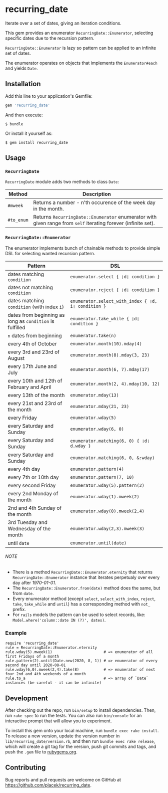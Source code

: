# recurring_date

Iterate over a set of dates, giving an iteration conditions.

This gem provides an enumerator `RecurringDate::Enumerator`, selecting specific dates due to the recursion pattern.

`RecurringDate::Enumerator` is lazy so pattern can be applied to an infinite set of dates.

The enumerator operates on objects that implements the `Enumerator#each` and yields `Date`.

## Installation

Add this line to your application's Gemfile:

```ruby
gem 'recurring_date'
```

And then execute:

    $ bundle

Or install it yourself as:

    $ gem install recurring_date

## Usage


### `RecurringDate`

`RecurringDate` module adds two methods to class `Date`:

| Method     | Description
|------------|-------------
| `#mweek`   | Returns a number - n'th occurence of the week day in the month.
| `#to_enum` | Returns `RecurringDate::Enumerator` enumerator with given range from `self` iterating forever (infinite set).

### `RecurringDate::Enumerator`

The enumerator implements bunch of chainable methods to provide simple DSL for selecting wanted recursion pattern.

| Pattern                                                  | DSL
|----------------------------------------------------------|-----
| dates matching `condition`                               | `enumerator.select { ❘d❘ condition }`
| dates not matching `condition`                           | `enumerator.reject { ❘d❘ condition }`
| dates matching `condition` (with index `i`)              | `enumerator.select_with_index { ❘d, i❘ condition }`
| dates from beginning as long as `condition` is fulfilled | `enumerator.take_while { ❘d❘ condition }`
| `n` dates from beginning                                 | `enumerator.take(n)`
| every 4th of October                                     | `enumerator.month(10).mday(4)`
| every 3rd and 23rd of August                             | `enumerator.month(8).mday(3, 23)`
| every 17th June and July                                 | `enumerator.month(6, 7).mday(17)`
| every 10th and 12th of February and April                | `enumerator.month(2, 4).mday(10, 12)`
| every 13th of the month                                  | `enumerator.mday(13)`
| every 21st and 23rd of the month                         | `enumerator.mday(21, 23)`
| every Friday                                             | `enumerator.wday(5)`
| every Saturday and Sunday                                | `enumerator.wday(6, 0)`
| every Saturday and Sunday                                | `enumerator.matching(6, 0) { ❘d❘ d.wday }`
| every Saturday and Sunday                                | `enumerator.matching(6, 0, &:wday)`
| every 4th day                                            | `enumerator.pattern(4)`
| every 7th or 10th day                                    | `enumerator.pattern(7, 10)`
| every second Friday                                      | `enumerator.wday(5).pattern(2)`
| every 2nd Monday of the month                            | `enumerator.wday(1).mweek(2)`
| 2nd and 4th Sunday of the month                          | `enumerator.wday(0).mweek(2,4)`
| 3rd Tuesday and Wednesday of the month                   | `enumerator.wday(2,3).mweek(3)`
| until `date`                                             | `enumerator.until(date)`

###### NOTE

* There is a method `RecurringDate::Enumerator.eternity` that returns `RecurringDate::Enumerator` instance that iterates perpetualy over every day after _1970-01-01_.
* The `RecurringDate::Enumerator.from(date)` method does the same, but from `date`.
* Every enumerator method (except `select`, `select_with_index`, `reject`, `take`, `take_while` and `until`) has a corresponding method with `not_` prefix.
* For `rails` models the pattern can be used to select records, like: `Model.where('column::date IN (?)', dates)`.

### Example

    require 'recurring_date'
    rule = RecurringDate::Enumerator.eternity
    rule.wday(5).mweek(1)                       # => enumerator of all first Fridays of a month
    rule.pattern(2).until(Date.new(2020, 8, 1)) # => enumerator of every second day until 2020-08-01
    rule.wday(6,0).mweek(2,4).take(8)           # => enumerator of next four 2nd and 4th weekends of a month
    rule.to_a                                   # => array of `Date` instances (be careful - it can be infinite)

## Development

After checking out the repo, run `bin/setup` to install dependencies. Then, run `rake spec` to run the tests. You can also run `bin/console` for an interactive prompt that will allow you to experiment.

To install this gem onto your local machine, run `bundle exec rake install`. To release a new version, update the version number in `lib/recurring_date/version.rb`, and then run `bundle exec rake release`, which will create a git tag for the version, push git commits and tags, and push the `.gem` file to [rubygems.org](https://rubygems.org).

## Contributing

Bug reports and pull requests are welcome on GitHub at https://github.com/placek/recurring_date.
